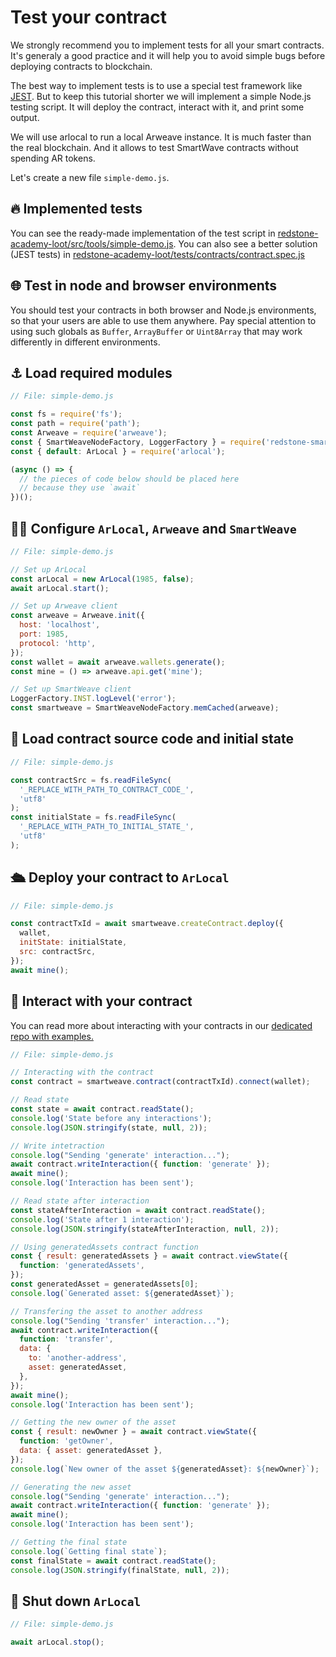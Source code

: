 # Test your contract

We strongly recommend you to implement tests for all your smart contracts. It's generaly a good practice and it will help you to avoid simple bugs before deploying contracts to blockchain.

The best way to implement tests is to use a special test framework like [JEST](https://jestjs.io/). But to keep this tutorial shorter we will implement a simple Node.js testing script. It will deploy the contract, interact with it, and print some output.

We will use arlocal to run a local Arweave instance. It is much faster than the real blockchain.
And it allows to test SmartWave contracts without spending AR tokens.

Let's create a new file `simple-demo.js`.

## 🔥 Implemented tests

You can see the ready-made implementation of the test script in [redstone-academy-loot/src/tools/simple-demo.js](https://github.com/redstone-finance/redstone-academy/blob/main/redstone-academy-loot/src/tools/simple-demo.js). You can also see a better solution (JEST tests) in [redstone-academy-loot/tests/contracts/contract.spec.js](https://github.com/redstone-finance/redstone-academy/blob/main/redstone-academy-loot/tests/contracts/contract.spec.js)

## 🌐 Test in node and browser environments

You should test your contracts in both browser and Node.js environments, so that your users are able to use them anywhere. Pay special attention to using such globals as `Buffer`, `ArrayBuffer` or `Uint8Array` that may work differently in different environments.

## ⚓ Load required modules

```javascript
// File: simple-demo.js

const fs = require('fs');
const path = require('path');
const Arweave = require('arweave');
const { SmartWeaveNodeFactory, LoggerFactory } = require('redstone-smartweave');
const { default: ArLocal } = require('arlocal');

(async () => {
  // the pieces of code below should be placed here
  // because they use `await`
})();
```

## 🧑‍🔧 Configure `ArLocal`, `Arweave` and `SmartWeave`

```javascript
// File: simple-demo.js

// Set up ArLocal
const arLocal = new ArLocal(1985, false);
await arLocal.start();

// Set up Arweave client
const arweave = Arweave.init({
  host: 'localhost',
  port: 1985,
  protocol: 'http',
});
const wallet = await arweave.wallets.generate();
const mine = () => arweave.api.get('mine');

// Set up SmartWeave client
LoggerFactory.INST.logLevel('error');
const smartweave = SmartWeaveNodeFactory.memCached(arweave);
```

## 🔧 Load contract source code and initial state

```javascript
// File: simple-demo.js

const contractSrc = fs.readFileSync(
  '_REPLACE_WITH_PATH_TO_CONTRACT_CODE_',
  'utf8'
);
const initialState = fs.readFileSync(
  '_REPLACE_WITH_PATH_TO_INITIAL_STATE_',
  'utf8'
);
```

## 🛳️ Deploy your contract to `ArLocal`

```javascript
// File: simple-demo.js

const contractTxId = await smartweave.createContract.deploy({
  wallet,
  initState: initialState,
  src: contractSrc,
});
await mine();
```

## 🤏 Interact with your contract

You can read more about interacting with your contracts in our [dedicated repo with examples.](https://github.com/redstone-finance/redstone-smartweave-examples)

```javascript
// File: simple-demo.js

// Interacting with the contract
const contract = smartweave.contract(contractTxId).connect(wallet);

// Read state
const state = await contract.readState();
console.log('State before any interactions');
console.log(JSON.stringify(state, null, 2));

// Write intetraction
console.log("Sending 'generate' interaction...");
await contract.writeInteraction({ function: 'generate' });
await mine();
console.log('Interaction has been sent');

// Read state after interaction
const stateAfterInteraction = await contract.readState();
console.log('State after 1 interaction');
console.log(JSON.stringify(stateAfterInteraction, null, 2));

// Using generatedAssets contract function
const { result: generatedAssets } = await contract.viewState({
  function: 'generatedAssets',
});
const generatedAsset = generatedAssets[0];
console.log(`Generated asset: ${generatedAsset}`);

// Transfering the asset to another address
console.log("Sending 'transfer' interaction...");
await contract.writeInteraction({
  function: 'transfer',
  data: {
    to: 'another-address',
    asset: generatedAsset,
  },
});
await mine();
console.log('Interaction has been sent');

// Getting the new owner of the asset
const { result: newOwner } = await contract.viewState({
  function: 'getOwner',
  data: { asset: generatedAsset },
});
console.log(`New owner of the asset ${generatedAsset}: ${newOwner}`);

// Generating the new asset
console.log("Sending 'generate' interaction...");
await contract.writeInteraction({ function: 'generate' });
await mine();
console.log('Interaction has been sent');

// Getting the final state
console.log(`Getting final state`);
const finalState = await contract.readState();
console.log(JSON.stringify(finalState, null, 2));
```

## 🛑 Shut down `ArLocal`

```javascript
// File: simple-demo.js

await arLocal.stop();
```
